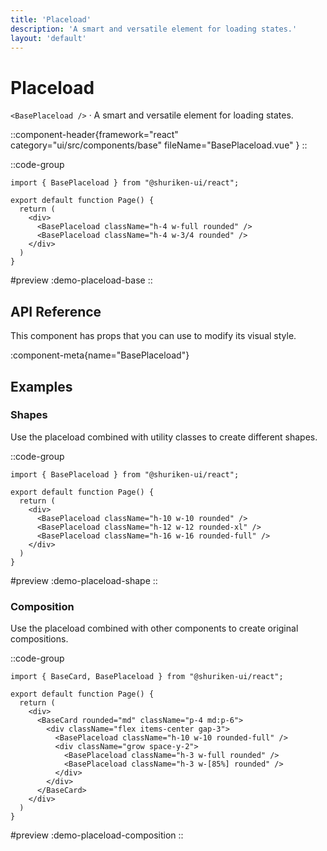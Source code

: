 ```yaml
---
title: 'Placeload'
description: 'A smart and versatile element for loading states.'
layout: 'default'
---
```


# Placeload

`<BasePlaceload />` · A smart and versatile element for loading states.

::component-header{framework="react" category="ui/src/components/base" fileName="BasePlaceload.vue" }
::

::code-group

```tsx [DemoPlaceloadBase.tsx]
import { BasePlaceload } from "@shuriken-ui/react";

export default function Page() {
  return (
    <div>
      <BasePlaceload className="h-4 w-full rounded" />
      <BasePlaceload className="h-4 w-3/4 rounded" />
    </div>
  )
}
```

#preview
:demo-placeload-base
::


## API Reference

This component has props that you can use to modify its visual style.

:component-meta{name="BasePlaceload"}

## Examples

### Shapes

Use the placeload combined with utility classes to create different shapes.

::code-group

```tsx [DemoPlaceloadShape.tsx]
import { BasePlaceload } from "@shuriken-ui/react";

export default function Page() {
  return (
    <div>
      <BasePlaceload className="h-10 w-10 rounded" />
      <BasePlaceload className="h-12 w-12 rounded-xl" />
      <BasePlaceload className="h-16 w-16 rounded-full" />
    </div>
  )
}
```

#preview
:demo-placeload-shape
::

### Composition

Use the placeload combined with other components to create original compositions.

::code-group

```tsx [DemoPlaceloadComposition.tsx]
import { BaseCard, BasePlaceload } from "@shuriken-ui/react";

export default function Page() {
  return (
    <div>
      <BaseCard rounded="md" className="p-4 md:p-6">
        <div className="flex items-center gap-3">
          <BasePlaceload className="h-10 w-10 rounded-full" />
          <div className="grow space-y-2">
            <BasePlaceload className="h-3 w-full rounded" />
            <BasePlaceload className="h-3 w-[85%] rounded" />
          </div>
        </div>
      </BaseCard>
    </div>
  )
}
```

#preview
:demo-placeload-composition
::

